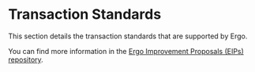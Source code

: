 # Transaction Standards

This section details the transaction standards that are supported by Ergo.

You can find more information in the [Ergo Improvement Proposals (EIPs) repository](https://github.com/ergoplatform/eips).
